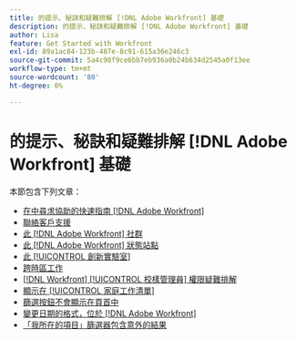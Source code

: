 ```yaml
---
title: 的提示、秘訣和疑難排解 [!DNL Adobe Workfront] 基礎
description: 的提示、秘訣和疑難排解 [!DNL Adobe Workfront] 基礎
author: Lisa
feature: Get Started with Workfront
exl-id: 89a1ac84-123b-487e-8c91-615a36e246c3
source-git-commit: 5a4c98f9ce6bb7eb936a0b24b634d2545a0f13ee
workflow-type: tm+mt
source-wordcount: '80'
ht-degree: 0%

---
```


# 的提示、秘訣和疑難排解 [!DNL Adobe Workfront] 基礎

本節包含下列文章：

* [在中尋求協助的快速指南 [!DNL Adobe Workfront]](../../workfront-basics/tips-tricks-and-troubleshooting/guide-for-help-in-workfront.md)
* [聯絡客戶支援](../../workfront-basics/tips-tricks-and-troubleshooting/contact-customer-support.md)
* [此 [!DNL Adobe Workfront] 社群](../../workfront-basics/tips-tricks-and-troubleshooting/workfront-community.md)
* [此 [!DNL Adobe Workfront] 狀態站點](../../workfront-basics/tips-tricks-and-troubleshooting/understand-the-status-site.md)
* [此 [!UICONTROL 創新實驗室]](../../workfront-basics/tips-tricks-and-troubleshooting/idea-exchange.md)
* [跨時區工作](../../workfront-basics/tips-tricks-and-troubleshooting/working-across-timezones.md)
* [[!DNL Workfront] [!UICONTROL 校樣管理員] 權限疑難排解](../../workfront-basics/tips-tricks-and-troubleshooting/wp-manager-permissions-troubleshooting.md)
* [顯示在 [!UICONTROL 家庭工作清單]](../../workfront-basics/tips-tricks-and-troubleshooting/duplicate-apprval-processes-home.md)
* [篩選按鈕不會顯示在頁首中](../../workfront-basics/tips-tricks-and-troubleshooting/filter-buttons-do-not-display-in-page-headers.md)
* [變更日期的格式，位於 [!DNL Adobe Workfront]](../tips-tricks-and-troubleshooting/change-date-format-chrome.md)
* [「我所在的項目」篩選器包含意外的結果](../tips-tricks-and-troubleshooting/projects-im-on-filter-including-unexpected-results.md)
